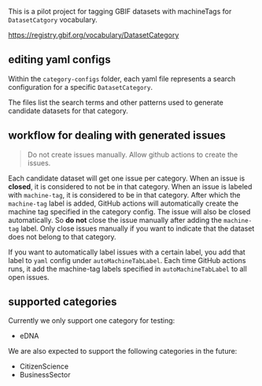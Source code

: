 This is a pilot project for tagging GBIF datasets with machineTags for `DatasetCatgory` vocabulary.  

https://registry.gbif.org/vocabulary/DatasetCategory

## editing yaml configs

Within the `category-configs` folder, each yaml file represents a search configuration for a specific `DatasetCategory`.

The files list the search terms and other patterns used to generate candidate datasets for that category. 

## workflow for dealing with generated issues 

> Do not create issues manually. Allow github actions to create the issues. 

Each candidate dataset will get one issue per category. When an issue is **closed**, it is considered to not be in that category. When an issue is labeled with `machine-tag`, it is considered to be in that category. After which the `machine-tag` label is added, GitHub actions will automatically create the machine tag specified in the category config. The issue will also be closed automatically. So **do not** close the issue manually after adding the `machine-tag` label. Only close issues manually if you want to indicate that the dataset does not belong to that category.

If you want to automatically label issues with a certain label, you add that label to `yaml` config under `autoMachineTabLabel`. Each time GitHub actions runs, it add the machine-tag labels specified in `autoMachineTabLabel` to all open issues. 

## supported categories

Currently we only support one category for testing:

* eDNA

We are also expected to support the following categories in the future:

* CitizenScience
* BusinessSector 







